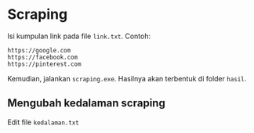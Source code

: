 # Scraping

Isi kumpulan link pada file `link.txt`. Contoh:

```
https://google.com
https://facebook.com
https://pinterest.com
```

Kemudian, jalankan `scraping.exe`. Hasilnya akan terbentuk di folder `hasil`.

## Mengubah kedalaman scraping

Edit file `kedalaman.txt`
